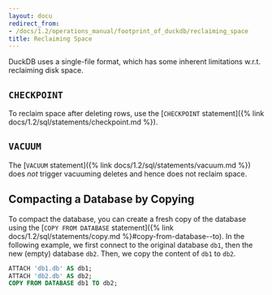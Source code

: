 ```yaml
---
layout: docu
redirect_from:
- /docs/1.2/operations_manual/footprint_of_duckdb/reclaiming_space
title: Reclaiming Space
---
```


DuckDB uses a single-file format, which has some inherent limitations w.r.t. reclaiming disk space.

## `CHECKPOINT`

To reclaim space after deleting rows, use the [`CHECKPOINT` statement]({% link docs/1.2/sql/statements/checkpoint.md %}).

## `VACUUM`

The [`VACUUM` statement]({% link docs/1.2/sql/statements/vacuum.md %}) does _not_ trigger vacuuming deletes and hence does not reclaim space.

## Compacting a Database by Copying

To compact the database, you can create a fresh copy of the database using the [`COPY FROM DATABASE` statement]({% link docs/1.2/sql/statements/copy.md %}#copy-from-database--to). In the following example, we first connect to the original database `db1`, then the new (empty) database `db2`. Then, we copy the content of `db1` to `db2`.

```sql
ATTACH 'db1.db' AS db1;
ATTACH 'db2.db' AS db2;
COPY FROM DATABASE db1 TO db2;
```
